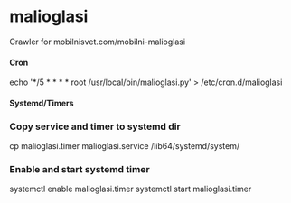 # malioglasi
Crawler for mobilnisvet.com/mobilni-malioglasi


#### Cron
echo '*/5 * * * *  root  /usr/local/bin/malioglasi.py' > /etc/cron.d/malioglasi


#### Systemd/Timers
### Copy service and timer to systemd dir
cp malioglasi.timer malioglasi.service /lib64/systemd/system/

### Enable and start systemd timer
systemctl enable malioglasi.timer
systemctl start malioglasi.timer
